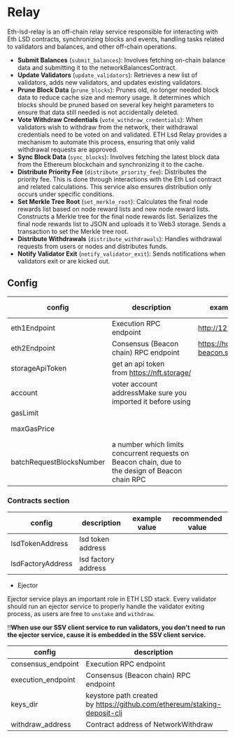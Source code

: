 # Relay

Eth-lsd-relay is an off-chain relay service responsible for interacting with Eth LSD contracts, synchronizing blocks and events, handling tasks related to validators and balances, and other off-chain operations.

- **Submit Balances** (`submit_balances`): Involves fetching on-chain balance data and submitting it to the networkBalancesContract.
- **Update Validators** (`update_validators`): Retrieves a new list of validators, adds new validators, and updates existing validators.
- **Prune Block Data** (`prune_blocks`): Prunes old, no longer needed block data to reduce cache size and memory usage. It determines which blocks should be pruned based on several key height parameters to ensure that data still needed is not accidentally deleted.
- **Vote Withdraw Credentials** (`vote_withdraw_credentials`): When validators wish to withdraw from the network, their withdrawal credentials need to be voted on and validated. ETH Lsd Relay provides a mechanism to automate this process, ensuring that only valid withdrawal requests are approved.
- **Sync Block Data** (`sync_blocks`): Involves fetching the latest block data from the Ethereum blockchain and synchronizing it to the cache.
- **Distribute Priority Fee** (`distribute_priority_fee`): Distributes the priority fee. This is done through interactions with the Eth Lsd contract and related calculations. This service also ensures distribution only occurs under specific conditions.
- **Set Merkle Tree Root** (`set_merkle_root`): Calculates the final node rewards list based on node reward lists and new node reward lists. Constructs a Merkle tree for the final node rewards list. Serializes the final node rewards list to JSON and uploads it to Web3 storage. Sends a transaction to set the Merkle tree root.
- **Distribute Withdrawals** (`distribute_withdrawals`): Handles withdrawal requests from users or nodes and distributes funds.
- **Notify Validator Exit** (`notify_validator_exit`): Sends notifications when validators exit or are kicked out.

## Config

| config | description | example value | recommended value |
| --- | --- | --- | --- |
| eth1Endpoint | Execution RPC endpoint | http://127.0.0.1:8545 |  |
| eth2Endpoint | Consensus (Beacon chain) RPC endpoint | https://holesky-beacon.stafi.io |  |
| storageApiToken | get an api token from https://nft.storage/ |  |  |
| account | voter account addressMake sure you imported it before using |  |  |
| gasLimit |  |  | 3000000 |
| maxGasPrice |  |  | 60000000000 (in wei) |
| batchRequestBlocksNumber | a number which limits concurrent requests on Beacon chain, due to the design of Beacon chain RPC |  | 32 |

### Contracts section

| config | description | example value | recommended value |
| --- | --- | --- | --- |
| lsdTokenAddress | lsd token address |  |  |
| lsdFactoryAddress | lsd factory address |  |  |
- Ejector
    
Ejector service plays an important role in ETH LSD stack. Every validator should run an ejector service to properly handle the validator exiting process, as users are free to `unstake` and `withdraw`.
    
‼️**When use our SSV client service to run validators, you don't need to run the ejector service, cause it is embedded in the SSV client service.**
    
| config | description | example value |
| --- | --- | --- |
| consensus_endpoint | Execution RPC endpoint | http://127.0.0.1:8545  |
| execution_endpoint | Consensus (Beacon chain) RPC endpoint | https://holesky-beacon.stafi.io |
| keys_dir | keystore path created by https://github.com/ethereum/staking-deposit-cli | ./validator_keys |
| withdraw_address | Contract address of NetworkWithdraw | 0x_NETWORK_WITHDRAW_CONTRACT_ADDR |